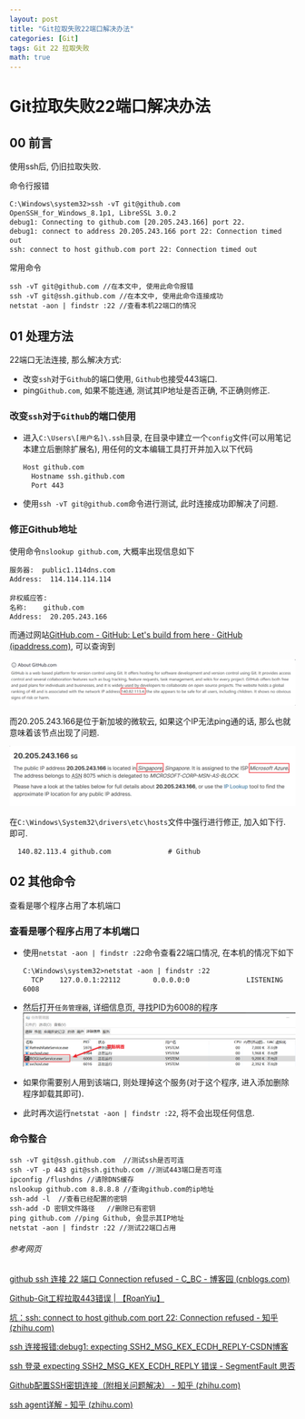 ```yaml
---
layout: post
title: "Git拉取失败22端口解决办法"
categories: [Git]
tags: Git 22 拉取失败
math: true
---
```


# Git拉取失败22端口解决办法

## 00 前言

使用ssh后, 仍旧拉取失败.

命令行报错

```
C:\Windows\system32>ssh -vT git@github.com
OpenSSH_for_Windows_8.1p1, LibreSSL 3.0.2
debug1: Connecting to github.com [20.205.243.166] port 22.
debug1: connect to address 20.205.243.166 port 22: Connection timed out
ssh: connect to host github.com port 22: Connection timed out
```

常用命令

```
ssh -vT git@github.com //在本文中, 使用此命令报错
ssh -vT git@ssh.github.com //在本文中, 使用此命令连接成功
netstat -aon | findstr :22 //查看本机22端口的情况
```

## 01 处理方法

22端口无法连接, 那么解决方式:

- 改变`ssh`对于`Github`的端口使用, `Github`也接受443端口.
- ping`Github.com`, 如果不能连通, 测试其IP地址是否正确, 不正确则修正.

### 改变`ssh`对于`Github`的端口使用

- 进入`C:\Users\[用户名]\.ssh`目录, 在目录中建立一个`config`文件(可以用笔记本建立后删除扩展名), 用任何的文本编辑工具打开并加入以下代码
  ```
  Host github.com
    Hostname ssh.github.com
    Port 443
  ```

- 使用`ssh -vT git@github.com`命令进行测试, 此时连接成功即解决了问题.

### 修正Github地址

使用命令`nslookup github.com`, 大概率出现信息如下

```
服务器:  public1.114dns.com
Address:  114.114.114.114

非权威应答:
名称:    github.com
Address:  20.205.243.166
```

而通过网站[GitHub.com - GitHub: Let's build from here · GitHub (ipaddress.com)](https://sites.ipaddress.com/github.com/#ipinfo), 可以查询到

![image-20240124120704468](/assets/image/image-20240124120704468.png)

而20.205.243.166是位于新加坡的微软云, 如果这个IP无法ping通的话, 那么也就意味着该节点出现了问题.

![image-20240124120756701](/assets/image/image-20240124120756701.png)

在`C:\Windows\System32\drivers\etc\hosts`文件中强行进行修正, 加入如下行. 即可.

```
  140.82.113.4 github.com              # Github
```



## 02 其他命令

查看是哪个程序占用了本机端口

### 查看是哪个程序占用了本机端口

- 使用`netstat -aon | findstr :22`命令查看22端口情况, 在本机的情况下如下

  ```
  C:\Windows\system32>netstat -aon | findstr :22
    TCP    127.0.0.1:22112        0.0.0.0:0              LISTENING       6008
  ```

- 然后打开`任务管理器`, 详细信息页, 寻找PID为6008的程序
  ![image-20240124112458850](/assets/image/image-20240124112458850.png)

- 如果你需要别人用到该端口, 则处理掉这个服务(对于这个程序, 进入添加删除程序卸载其即可).

- 此时再次运行`netstat -aon | findstr :22`, 将不会出现任何信息.

### 命令整合

```
ssh -vT git@ssh.github.com	//测试ssh是否可连
ssh -vT -p 443 git@ssh.github.com //测试443端口是否可连
ipconfig /flushdns //请除DNS缓存
nslookup github.com 8.8.8.8 //查询github.com的ip地址
ssh-add -l	//查看已经配置的密钥
ssh-add -D 密钥文件路径	//删除已有密钥
ping github.com //ping Github, 会显示其IP地址
netstat -aon | findstr :22 //测试22端口占用
```



###### 参考网页

[github ssh 连接 22 端口 Connection refused - C_BC - 博客园 (cnblogs.com)](https://www.cnblogs.com/cbc-onne/p/17981624)

[Github-Git工程拉取443错误 \| 【RoanYiu】](https://myblog.roanyiu.com/posts/Github-Git工程拉取443错误/)

[坑：ssh: connect to host github.com port 22: Connection refused - 知乎 (zhihu.com)](https://zhuanlan.zhihu.com/p/521340971)

[ssh 连接报错:debug1: expecting SSH2_MSG_KEX_ECDH_REPLY-CSDN博客](https://blog.csdn.net/LaineGates/article/details/102768297)

[ssh 登录 expecting SSH2_MSG_KEX_ECDH_REPLY 错误 - SegmentFault 思否](https://segmentfault.com/q/1010000041688968)

[Github配置SSH密钥连接（附相关问题解决） - 知乎 (zhihu.com)](https://zhuanlan.zhihu.com/p/628727065)

[ssh agent详解 - 知乎 (zhihu.com)](https://zhuanlan.zhihu.com/p/126117538)

